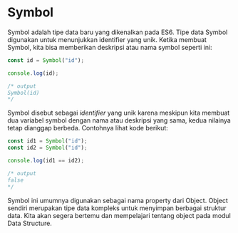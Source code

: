 # Symbol

Symbol adalah tipe data baru yang dikenalkan pada ES6. Tipe data Symbol digunakan untuk menunjukkan identifier yang unik. Ketika membuat Symbol, kita bisa memberikan deskripsi atau nama symbol seperti ini:

```javascript
const id = Symbol("id");

console.log(id);

/* output
Symbol(id)
*/
```

Symbol disebut sebagai _identifier_ yang unik karena meskipun kita membuat dua variabel symbol dengan nama atau deskripsi yang sama, kedua nilainya tetap dianggap berbeda. Contohnya lihat kode berikut:

```javascript
const id1 = Symbol("id");
const id2 = Symbol("id");

console.log(id1 == id2);

/* output
false
*/
```

Symbol ini umumnya digunakan sebagai nama property dari Object. Object sendiri merupakan tipe data kompleks untuk menyimpan berbagai struktur data. Kita akan segera bertemu dan mempelajari tentang object pada modul Data Structure.

